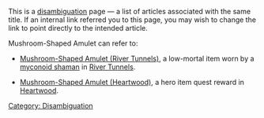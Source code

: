 This is a [disambiguation](:Category:_Disambiguation "wikilink") page —
a list of articles associated with the same title. If an internal link
referred you to this page, you may wish to change the link to point
directly to the intended article.

Mushroom-Shaped Amulet can refer to:

-   [Mushroom-Shaped Amulet (River
    Tunnels)](Mushroom-Shaped_Amulet_(River_Tunnels) "wikilink"), a
    low-mortal item worn by a [myconoid
    shaman](Myconoid_Shaman "wikilink") in [River
    Tunnels](:Category:_River_Tunnels "wikilink").

<!-- -->

-   [Mushroom-Shaped Amulet
    (Heartwood)](Mushroom-Shaped_Amulet_(Heartwood) "wikilink"), a hero
    item quest reward in [Heartwood](:Category:_Heartwood "wikilink").

[Category: Disambiguation](Category:_Disambiguation "wikilink")
